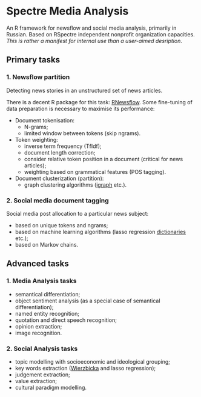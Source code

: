 # Spectre Media Analysis
An R framework for newsflow and social media analysis, primarily in Russian. Based on RSpectre independent nonprofit organization capacities. *This is rather a manifest for internal use than a user-aimed desription*.

## Primary tasks

### 1. Newsflow partition

Detecting news stories in an unstructured set of news articles.

There is a decent R package for this task: [RNewsflow](https://github.com/kasperwelbers/RNewsflow). Some fine-tuning of data preparation is necessary to maximise its performance:

* Document tokenisation:
  + N-grams;
  + limited window between tokens (skip ngrams).
* Token weighting:
  + inverse term frequency (TfIdf);
  + document length correction;
  + consider relative token position in a document (critical for news articles);
  + weighting based on grammatical features (POS tagging).
* Document clusterization (partition):
  + graph clustering algorithms ([igraph](https://igraph.org/r/) etc.).
  
### 2. Social media document tagging

Social media post allocation to a particular news subject:

* based on unique tokens and ngrams;
* based on machine learning algorithms (lasso regression [dictionaries](https://github.com/sfeuerriegel/SentimentAnalysis) etc.);
* based on Markov chains.

## Advanced tasks

### 1. Media Analysis tasks

* semantical differentiation;
* object sentiment analysis (as a special case of semantical differentiation);
* named entity recognition;
* quotation and direct speech recognition;
* opinion extraction;
* image recognition.

### 2. Social Analysis tasks

* topic modelling with socioeconomic and ideological grouping;
* key words extraction ([Wierzbicka](https://books.google.ru/books/about/Understanding_Cultures_Through_Their_Key.html?id=Un0bAQAAIAAJ&redir_esc=y) and lasso regression);
* judgement extraction;
* value extraction;
* cultural paradigm modelling.
